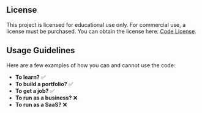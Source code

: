 ## License

This project is licensed for educational use only. For commercial use, a license must be purchased. You can obtain the license here: [Code License](https://webprodigies.com/license).

## Usage Guidelines

Here are a few examples of how you can and cannot use the code:

- **To learn?** ✅
- **To build a portfolio?** ✅
- **To get a job?** ✅
- **To run as a business?** ❌
- **To run as a SaaS?** ❌

